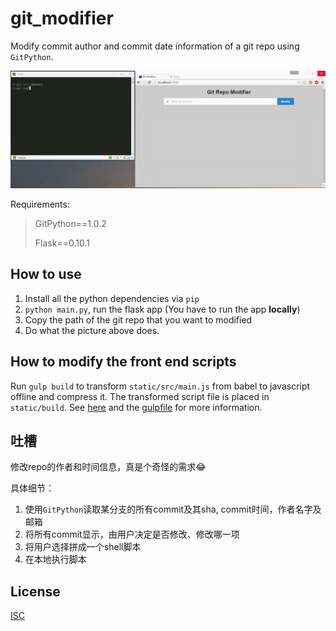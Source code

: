 # git_modifier

Modify commit author and commit date information of a git repo using `GitPython`.

[![preview](./preview_pic/git_modifier_preview.gif)](https://raw.githubusercontent.com/StdioA/git_modifier/master/preview_pic/git_modifier_preview.gif)

Requirements:

> GitPython==1.0.2  
> 
> Flask==0.10.1

## How to use

1. Install all the python dependencies via `pip`
2. `python main.py`, run the flask app (You have to run the app **locally**)
3. Copy the path of the git repo that you want to modified
4. Do what the picture above does.

## How to modify the front end scripts

Run `gulp build` to transform `static/src/main.js` from babel to javascript offline and compress it. The transformed script file is placed in `static/build`. See [here](https://facebook.github.io/react/docs/getting-started.html#using-react-from-npm) and the [gulpfile](./gulpfile.js) for more information.

## 吐槽

修改repo的作者和时间信息​，真是个奇怪的需求:joy:​

具体细节：

1. 使用`GitPython`读取某分支的所有commit及其sha, commit时间，作者名字及邮箱
2. 将所有commit显示，由用户决定是否修改、修改哪一项
3. 将用户选择拼成一个shell脚本
4. 在本地执行脚本

## License

[ISC](https://opensource.org/licenses/ISC)
